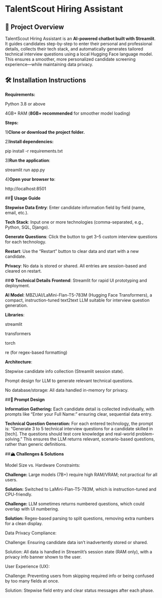 # **TalentScout Hiring Assistant**

## 📝 **Project Overview**

TalentScout Hiring Assistant is an **AI-powered chatbot built with Streamlit**.
It guides candidates step-by-step to enter their personal and professional details, collects their tech stack, and automatically generates tailored technical interview questions using a local Hugging Face language model.
This ensures a smoother, more personalized candidate screening experience—while maintaining data privacy.

## 🛠️ **Installation Instructions**

**Requirements:**

Python 3.8 or above

4GB+ RAM (**8GB+ recommended** for smoother model loading)

**Steps:**

1)**Clone or download the project folder.**

2)**Install dependencies:** 

pip install -r requirements.txt

3)**Run the application**: 

streamlit run app.py

4)**Open your browser to**:
 
 http://localhost:8501

##**🚀 Usage Guide**

**Stepwise Data Entry**:
Enter candidate information field by field (name, email, etc.).

**Tech Stack**:
Input one or more technologies (comma-separated, e.g., Python, SQL, Django).

**Generate Questions**:
Click the button to get 3–5 custom interview questions for each technology.

**Restart**:
Use the “Restart” button to clear data and start with a new candidate.

**Privacy**:
No data is stored or shared. All entries are session-based and cleared on restart.

##**⚙️ Technical Details**
**Frontend**:
Streamlit for rapid UI prototyping and deployment.

**AI Model**:
MBZUAI/LaMini-Flan-T5-783M (Hugging Face Transformers),
a compact, instruction-tuned text2text LLM suitable for interview question generation.

**Libraries**:

streamlit

transformers

torch

re (for regex-based formatting)

**Architecture**:

Stepwise candidate info collection (Streamlit session state).

Prompt design for LLM to generate relevant technical questions.

No database/storage: All data handled in-memory for privacy.

##**🧠 Prompt Design**

**Information Gathering:**
Each candidate detail is collected individually, with prompts like
“Enter your Full Name:” ensuring clear, sequential data entry.

**Technical Question Generation:**
For each entered technology, the prompt is:
“Generate 3 to 5 technical interview questions for a candidate skilled in [tech]. The questions should test core knowledge and real-world problem-solving.”
This ensures the LLM returns relevant, scenario-based questions, rather than generic definitions.


##**🏔️ Challenges & Solutions**

Model Size vs. Hardware Constraints:

**Challenge:** Large models (7B+) require high RAM/VRAM; not practical for all users.

**Solution:** Switched to LaMini-Flan-T5-783M, which is instruction-tuned and CPU-friendly.


**Challenge:** LLM sometimes returns numbered questions, which could overlap with UI numbering.

**Solution:** Regex-based parsing to split questions, removing extra numbers for a clean display.

Data Privacy Compliance:

Challenge: Ensuring candidate data isn’t inadvertently stored or shared.

Solution: All data is handled in Streamlit’s session state (RAM only), with a privacy info banner shown to the user.

User Experience (UX):

Challenge: Preventing users from skipping required info or being confused by too many fields at once.

Solution: Stepwise field entry and clear status messages after each phase.



